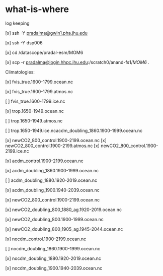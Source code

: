 # what-is-where
log keeping

[x] ssh -Y pradalma@gwln1.pha.jhu.edu

[x] ssh -Y dsp006

[x] cd /datascope/pradal-esm/MOM6

[x] scp -r pradalma@login.hhpc.jhu.edu:/scratch0/anand-fs1/*MOM6* .


Climatologies:

[x] fvis_true.1600-1799.ocean.nc

[x] fvis_true.1600-1799.atmos.nc

[ ] fvis_true.1600-1799.ice.nc

[x] trop.1650-1949.ocean.nc

[ ] trop.1650-1949.atmos.nc

[ ] trop.1650-1949.ice.ncacdm_doubling_1860.1900-1999.ocean.nc

[x] newCO2_800_control.1900-2199.ocean.nc      [x] newCO2_800_control.1900-2199.atmos.nc     [x] newCO2_800_control.1900-2199.ice.nc



[x] acdm_control.1900-2199.ocean.nc

[x] acdm_doubling_1860.1900-1999.ocean.nc

[ ] acdm_doubling_1880.1920-2019.ocean.nc 

[x] acdm_doubling_1900.1940-2039.ocean.nc


[x] newCO2_800_control.1900-2199.ocean.nc

[x] newCO2_doubling_800_1880_ag.1920-2019.ocean.nc

[x] newCO2_doubling_800.1900-1999.ocean.nc

[x] newCO2_doubling_800_1905_ag.1945-2044.ocean.nc

[x] nocdm_control.1900-2199.ocean.nc

[ ] nocdm_doubling_1860.1900-1999.ocean.nc 

[x] nocdm_doubling_1880.1920-2019.ocean.nc

[x] nocdm_doubling_1900.1940-2039.ocean.nc


